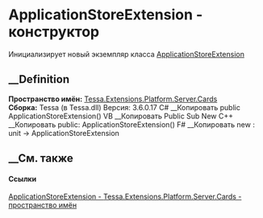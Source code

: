 # ApplicationStoreExtension - конструктор
Инициализирует новый экземпляр класса
[ApplicationStoreExtension](T_Tessa_Extensions_Platform_Server_Cards_ApplicationStoreExtension.htm)
##  __Definition
 **Пространство имён:**
[Tessa.Extensions.Platform.Server.Cards](N_Tessa_Extensions_Platform_Server_Cards.htm)  
 **Сборка:** Tessa (в Tessa.dll) Версия: 3.6.0.17
C# __Копировать
     public ApplicationStoreExtension()
VB __Копировать
     Public Sub New
C++ __Копировать
     public:
    ApplicationStoreExtension()
F# __Копировать
     new : unit -> ApplicationStoreExtension
##  __См. также
#### Ссылки
[ApplicationStoreExtension -
](T_Tessa_Extensions_Platform_Server_Cards_ApplicationStoreExtension.htm)
[Tessa.Extensions.Platform.Server.Cards - пространство
имён](N_Tessa_Extensions_Platform_Server_Cards.htm)
